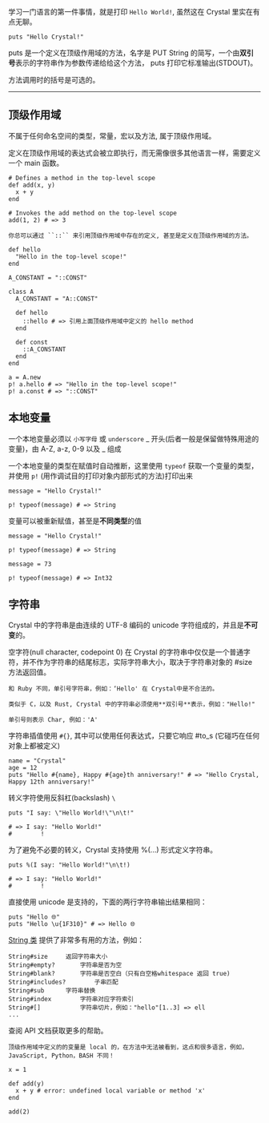 学习一门语言的第一件事情，就是打印 `Hello World!`, 虽然这在 Crystal 里实在有点无聊。

```crystal
puts "Hello Crystal!"
```

puts 是一个定义在顶级作用域的方法，名字是 PUT String 的简写，一个由**双引号**表示的字符串作为参数传递给给这个方法，
puts 打印它标准输出(STDOUT)。

方法调用时的括号是可选的。

----------

## 顶级作用域

不属于任何命名空间的类型，常量，宏以及方法, 属于顶级作用域。

定义在顶级作用域的表达式会被立即执行，而无需像很多其他语言一样，需要定义一个 main 函数。

```crystal
# Defines a method in the top-level scope
def add(x, y)
  x + y
end

# Invokes the add method on the top-level scope
add(1, 2) # => 3
```

```
你总可以通过 ``::`` 来引用顶级作用域中存在的定义, 甚至是定义在顶级作用域的方法。
```

```crystal
def hello
  "Hello in the top-level scope!"
end

A_CONSTANT = "::CONST"

class A
  A_CONSTANT = "A::CONST"
  
  def hello
    ::hello # => 引用上面顶级作用域中定义的 hello method
  end

  def const
    ::A_CONSTANT
  end
end

a = A.new
p! a.hello # => "Hello in the top-level scope!"
p! a.const # => "::CONST"
```

## 本地变量

一个本地变量必须以 `小写字母` 或 `underscore` _ 开头(后者一般是保留做特殊用途的变量)，由 A-Z, a-z, 0-9 以及 _ 组成

一个本地变量的类型在赋值时自动推断，这里使用 `typeof` 获取一个变量的类型，并使用 `p!` (用作调试目的打印对象内部形式的方法)打印出来

```crystal
message = "Hello Crystal!"

p! typeof(message) # => String
```

变量可以被重新赋值，甚至是**不同类型**的值

```crystal
message = "Hello Crystal!"

p! typeof(message) # => String

message = 73

p! typeof(message) # => Int32
```

## 字符串

Crystal 中的字符串是由连续的 UTF-8 编码的 unicode 字符组成的，并且是**不可变**的。

空字符(null character, codepoint 0) 在 Crystal 的字符串中仅仅是一个普通字符，并不作为字符串的结尾标志，实际字符串大小，取决于字符串对象的 #size 方法返回值。


```
和 Ruby 不同，单引号字符串，例如：‘Hello' 在 Crystal中是不合法的。

类似于 C，以及 Rust, Crystal 中的字符串必须使用**双引号**表示，例如："Hello!"

单引号则表示 Char, 例如：'A'
```

字符串插值使用 `#{}`, 其中可以使用任何表达式，只要它响应 #to_s (它碰巧在任何对象上都被定义)

```crystal
name = "Crystal"
age = 12
puts "Hello #{name}, Happy #{age}th anniversary!" # => "Hello Crystal, Happy 12th anniversary!"
```
 
转义字符使用反斜杠(backslash) `\`

```crystal
puts "I say: \"Hello World!\"\n\t!"

# => I say: "Hello World!"
#        !
```

为了避免不必要的转义，Crystal 支持使用 %(...) 形式定义字符串。

```crystal
puts %(I say: "Hello World!"\n\t!)

# => I say: "Hello World!"
#        !
```

直接使用 unicode 是支持的，下面的两行字符串输出结果相同：

```crystal
puts "Hello 🌐"
puts "Hello \u{1F310}" # => Hello 🌐
```

[String 类](https://crystal-lang.org/api/latest/String.html) 提供了非常多有用的方法，例如：

```text
String#size		返回字符串大小
String#empty?		字符串是否为空
String#blank?		字符串是否空白（只有白空格whitespace 返回 true)
String#includes?		子串匹配
String#sub		字符串替换
String#index		字符串对应字符索引
String#[]			字符串切片，例如："hello"[1..3] => ell
...

```

查阅 API 文档获取更多的帮助。

```
顶级作用域中定义的的变量是 local 的，在方法中无法被看到，这点和很多语言，例如，JavaScript, Python，BASH 不同！
```

```crystal
x = 1

def add(y)
  x + y # error: undefined local variable or method 'x'
end

add(2)
```
